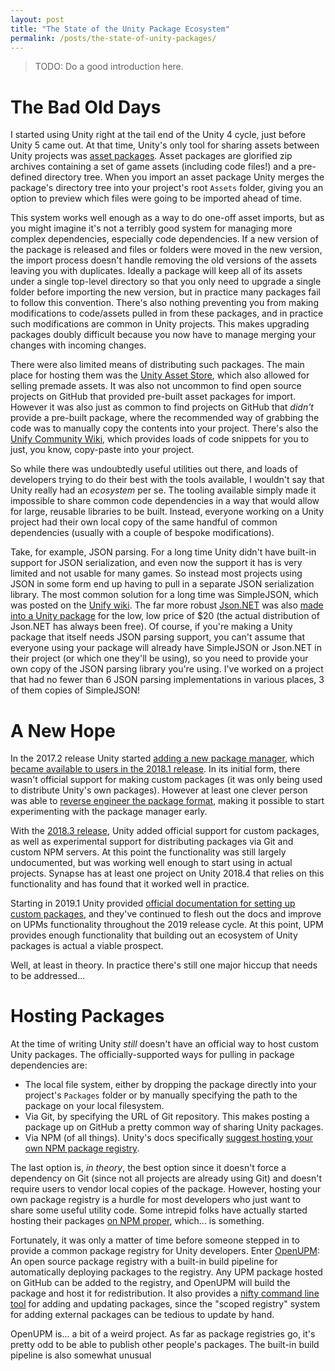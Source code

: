 ```yaml
---
layout: post
title: "The State of the Unity Package Ecosystem"
permalink: /posts/the-state-of-unity-packages/
---
```


> TODO: Do a good introduction here.

# The Bad Old Days

I started using Unity right at the tail end of the Unity 4 cycle, just before Unity 5 came out. At that time, Unity's only tool for sharing assets between Unity projects was [asset packages](https://docs.unity3d.com/Manual/AssetPackages.html). Asset packages are glorified zip archives containing a set of game assets (including code files!) and a pre-defined directory tree. When you import an asset package Unity merges the package's directory tree into your project's root `Assets` folder, giving you an option to preview which files were going to be imported ahead of time.

This system works well enough as a way to do one-off asset imports, but as you might imagine it's not a terribly good system for managing more complex dependencies, especially code dependencies. If a new version of the package is released and files or folders were moved in the new version, the import process doesn't handle removing the old versions of the assets leaving you with duplicates. Ideally a package will keep all of its assets under a single top-level directory so that you only need to upgrade a single folder before importing the new version, but in practice many packages fail to follow this convention. There's also nothing preventing you from making modifications to code/assets pulled in from these packages, and in practice such modifications are common in Unity projects. This makes upgrading packages doubly difficult because you now have to manage merging your changes with incoming changes.

There were also limited means of distributing such packages. The main place for hosting them was the [Unity Asset Store](https://assetstore.unity.com/), which also allowed for selling premade assets. It was also not uncommon to find open source projects on GitHub that provided pre-built asset packages for import. However it was also just as common to find projects on GitHub that *didn't* provide a pre-built package, where the recommended way of grabbing the code was to manually copy the contents into your project. There's also the [Unify Community Wiki](http://wiki.unity3d.com/index.php/Main_Page), which provides loads of code snippets for you to just, you know, copy-paste into your project.

So while there was undoubtedly useful utilities out there, and loads of developers trying to do their best with the tools available, I wouldn't say that Unity really had an *ecosystem* per se. The tooling available simply made it impossible to share common code dependencies in a way that would allow for large, reusable libraries to be built. Instead, everyone working on a Unity project had their own local copy of the same handful of common dependencies (usually with a couple of bespoke modifications).

Take, for example, JSON parsing. For a long time Unity didn't have built-in support for JSON serialization, and even now the support it has is very limited and not usable for many games. So instead most projects using JSON in some form end up having to pull in a separate JSON serialization library. The most common solution for a long time was SimpleJSON, which was posted on the [Unify wiki](http://wiki.unity3d.com/index.php/SimpleJSON). The far more robust [Json.NET](https://www.newtonsoft.com/json) was also [made into a Unity package](https://assetstore.unity.com/packages/tools/input-management/json-net-for-unity-11347) for the low, low price of $20 (the actual distribution of Json.NET has always been free). Of course, if you're making a Unity package that itself needs JSON parsing support, you can't assume that everyone using your package will already have SimpleJSON or Json.NET in their project (or which one they'll be using), so you need to provide your own copy of the JSON parsing library you're using. I've worked on a project that had no fewer than 6 JSON parsing implementations in various places, 3 of them copies of SimpleJSON!

# A New Hope

In the 2017.2 release Unity started [adding a new package manager](https://blogs.unity3d.com/2017/10/12/unity-2017-2-is-now-available/#wakkawakka), which [became available to users in the 2018.1 release](https://blogs.unity3d.com/2018/05/04/project-management-is-evolving-unity-package-manager-overview/). In its initial form, there wasn't official support for making custom packages (it was only being used to distribute Unity's own packages). However at least one clever person was able to [reverse engineer the package format](https://gist.github.com/LotteMakesStuff/6e02e0ea303030517a071a1c81eb016e), making it possible to start experimenting with the package manager early.

With the [2018.3 release](https://unity3d.com/unity/whats-new/unity-2018.3.0), Unity added official support for custom packages, as well as experimental support for distributing packages via Git and custom NPM servers. At this point the functionality was still largely undocumented, but was working well enough to start using in actual projects. Synapse has at least one project on Unity 2018.4 that relies on this functionality and has found that it worked well in practice.

Starting in 2019.1 Unity provided [official documentation for setting up custom packages](https://docs.unity3d.com/2019.1/Documentation/Manual/CustomPackages.html), and they've continued to flesh out the docs and improve on UPMs functionality throughout the 2019 release cycle. At this point, UPM provides enough functionality that building out an ecosystem of Unity packages is actual a viable prospect.

Well, at least in theory. In practice there's still one major hiccup that needs to be addressed...

# Hosting Packages

At the time of writing Unity *still* doesn't have an official way to host custom Unity packages. The officially-supported ways for pulling in package dependencies are:

* The local file system, either by dropping the package directly into your project's `Packages` folder or by manually specifying the path to the package on your local filesystem.
* Via Git, by specifying the URL of Git repository. This makes posting a package up on GitHub a pretty common way of sharing Unity packages.
* Via NPM (of all things). Unity's docs specifically [suggest hosting your own NPM package registry](https://docs.unity3d.com/Manual/cus-share.html).

The last option is, *in theory*, the best option since it doesn't force a dependency on Git (since not all projects are already using Git) and doesn't require users to vendor local copies of the package. However, hosting your own package registry is a hurdle for most developers who just want to share some useful utility code. Some intrepid folks have actually started hosting their packages [on NPM proper](https://www.npmjs.com/search?q=unity), which... is something.

Fortunately, it was only a matter of time before someone stepped in to provide a common package registry for Unity developers. Enter [OpenUPM](https://openupm.com/): An open source package registry with a built-in build pipeline for automatically deploying packages to the registry. Any UPM package hosted on GitHub can be added to the registry, and OpenUPM will build the package and host it for redistribution. It also provides a [nifty command line tool](https://openupm.com/docs/#scope-registry-and-command-line-tool) for adding and updating packages, since the "scoped registry" system for adding external packages can be tedious to update by hand.

OpenUPM is... a bit of a weird project. As far as package registries go, it's pretty odd to be able to publish other people's packages. The built-in build pipeline is also somewhat unusual